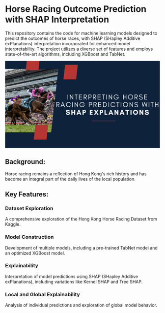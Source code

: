 # Horse Racing Outcome Prediction with SHAP Interpretation

This repository contains the code for machine learning models designed to predict the outcomes of horse races, with SHAP (SHapley Additive exPlanations) interpretation incorporated for enhanced model interpretability. The project utilizes a diverse set of features and employs state-of-the-art algorithms, including XGBoost and TabNet.

![Alt text](horse_SHAP_cover.png)
## Background:
Horse racing remains a reflection of Hong Kong's rich history and has become an integral part of the daily lives of the local population. 


## Key Features:

### Dataset Exploration
A comprehensive exploration of the Hong Kong Horse Racing Dataset from Kaggle.

### Model Construction
Development of multiple models, including a pre-trained TabNet model and an optimized XGBoost model.

### Explainability
Interpretation of model predictions using SHAP (SHapley Additive exPlanations), including variations like Kernel SHAP and Tree SHAP.

### Local and Global Explainability
Analysis of individual predictions and exploration of global model behavior.
